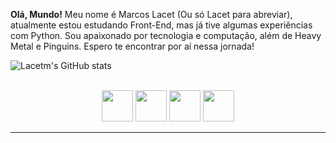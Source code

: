 <strong>Olá, Mundo!</strong> Meu nome é Marcos Lacet (Ou só Lacet para abreviar), atualmente estou estudando Front-End, mas já tive algumas experiências com Python.
Sou apaixonado por tecnologia e computação, além de Heavy Metal e Pinguins. Espero te encontrar por aí nessa jornada!
<br>

![Lacetm's GitHub stats](https://github-readme-stats.vercel.app/api?username=Lacetm&show_icons=true&theme=radical)

<br>

<div align= center>
<img src="https://cdn.jsdelivr.net/gh/devicons/devicon/icons/css3/css3-original-wordmark.svg" width="50px"/>
<img src="https://cdn.jsdelivr.net/gh/devicons/devicon/icons/html5/html5-original-wordmark.svg" width="50px"/>
<img src="https://cdn.jsdelivr.net/gh/devicons/devicon/icons/javascript/javascript-original.svg" width="50px"/>
<img src="https://cdn.jsdelivr.net/gh/devicons/devicon/icons/python/python-original.svg" width="50px"/>
</div>
<hr>
          
          
          
      
